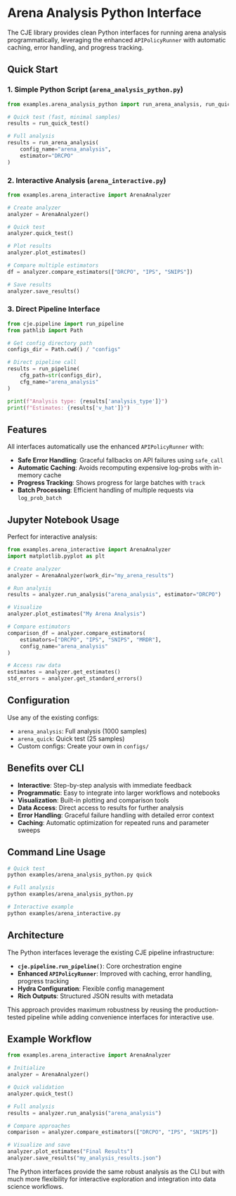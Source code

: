 # Arena Analysis Python Interface

The CJE library provides clean Python interfaces for running arena analysis programmatically, leveraging the enhanced `APIPolicyRunner` with automatic caching, error handling, and progress tracking.

## Quick Start

### 1. Simple Python Script (`arena_analysis_python.py`)

```python
from examples.arena_analysis_python import run_arena_analysis, run_quick_test

# Quick test (fast, minimal samples)
results = run_quick_test()

# Full analysis  
results = run_arena_analysis(
    config_name="arena_analysis",
    estimator="DRCPO"
)
```

### 2. Interactive Analysis (`arena_interactive.py`)

```python
from examples.arena_interactive import ArenaAnalyzer

# Create analyzer
analyzer = ArenaAnalyzer()

# Quick test
analyzer.quick_test()

# Plot results
analyzer.plot_estimates()

# Compare multiple estimators
df = analyzer.compare_estimators(["DRCPO", "IPS", "SNIPS"])

# Save results
analyzer.save_results()
```

### 3. Direct Pipeline Interface

```python
from cje.pipeline import run_pipeline
from pathlib import Path

# Get config directory path
configs_dir = Path.cwd() / "configs"

# Direct pipeline call
results = run_pipeline(
    cfg_path=str(configs_dir),
    cfg_name="arena_analysis"
)

print(f"Analysis type: {results['analysis_type']}")
print(f"Estimates: {results['v_hat']}")
```

## Features

All interfaces automatically use the enhanced `APIPolicyRunner` with:

- **Safe Error Handling**: Graceful fallbacks on API failures using `safe_call`
- **Automatic Caching**: Avoids recomputing expensive log-probs with in-memory cache
- **Progress Tracking**: Shows progress for large batches with `track`
- **Batch Processing**: Efficient handling of multiple requests via `log_prob_batch`

## Jupyter Notebook Usage

Perfect for interactive analysis:

```python
from examples.arena_interactive import ArenaAnalyzer
import matplotlib.pyplot as plt

# Create analyzer
analyzer = ArenaAnalyzer(work_dir="my_arena_results")

# Run analysis
results = analyzer.run_analysis("arena_analysis", estimator="DRCPO")

# Visualize
analyzer.plot_estimates("My Arena Analysis")

# Compare estimators
comparison_df = analyzer.compare_estimators(
    estimators=["DRCPO", "IPS", "SNIPS", "MRDR"],
    config_name="arena_analysis"
)

# Access raw data
estimates = analyzer.get_estimates()
std_errors = analyzer.get_standard_errors()
```

## Configuration

Use any of the existing configs:

- `arena_analysis`: Full analysis (1000 samples)
- `arena_quick`: Quick test (25 samples)  
- Custom configs: Create your own in `configs/`

## Benefits over CLI

- **Interactive**: Step-by-step analysis with immediate feedback
- **Programmatic**: Easy to integrate into larger workflows and notebooks
- **Visualization**: Built-in plotting and comparison tools
- **Data Access**: Direct access to results for further analysis
- **Error Handling**: Graceful failure handling with detailed error context
- **Caching**: Automatic optimization for repeated runs and parameter sweeps

## Command Line Usage

```bash
# Quick test
python examples/arena_analysis_python.py quick

# Full analysis  
python examples/arena_analysis_python.py

# Interactive example
python examples/arena_interactive.py
```

## Architecture

The Python interfaces leverage the existing CJE pipeline infrastructure:

- **`cje.pipeline.run_pipeline()`**: Core orchestration engine
- **Enhanced `APIPolicyRunner`**: Improved with caching, error handling, progress tracking
- **Hydra Configuration**: Flexible config management
- **Rich Outputs**: Structured JSON results with metadata

This approach provides maximum robustness by reusing the production-tested pipeline while adding convenience interfaces for interactive use.

## Example Workflow

```python
from examples.arena_interactive import ArenaAnalyzer

# Initialize
analyzer = ArenaAnalyzer()

# Quick validation
analyzer.quick_test()

# Full analysis
results = analyzer.run_analysis("arena_analysis")

# Compare approaches
comparison = analyzer.compare_estimators(["DRCPO", "IPS", "SNIPS"])

# Visualize and save
analyzer.plot_estimates("Final Results")
analyzer.save_results("my_analysis_results.json")
```

The Python interfaces provide the same robust analysis as the CLI but with much more flexibility for interactive exploration and integration into data science workflows. 